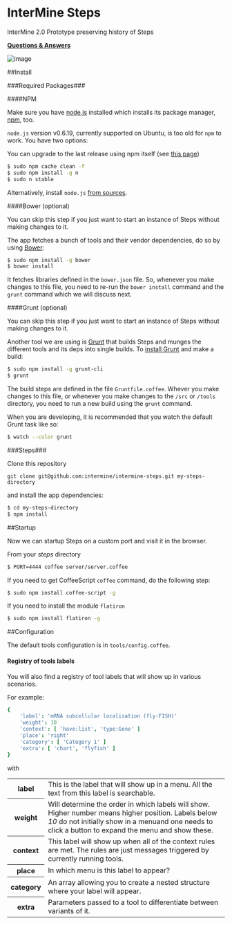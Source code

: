 # InterMine Steps

InterMine 2.0 Prototype preserving history of Steps

**[Questions & Answers](docs/q-n-a.md)**

![image](https://raw.github.com/intermine/intermine-steps/master/example.png)

##Install

###Required Packages###

####NPM

Make sure you have [node.js](https://github.com/joyent/node/wiki/Installing-Node.js-via-package-manager) installed which installs its package manager, [npm](https://npmjs.org/), too.

`node.js` version v0.6.19, currently supported on Ubuntu, is too old for `npm` to work. You have two options:

You can upgrade to the last release using npm itself (see [this page](http://davidwalsh.name/upgrade-nodejs))

```bash
$ sudo npm cache clean -f
$ sudo npm install -g n
$ sudo n stable
```

Alternatively, install `node.js` [from sources](https://github.com/joyent/node/wiki/Installing-Node.js-via-package-manager#debian-lmde).

####Bower (optional)

You can skip this step if you just want to start an instance of Steps without making changes to it.

The app fetches a bunch of tools and their vendor dependencies, do so by using [Bower](http://bower.io/):

```bash
$ sudo npm install -g bower
$ bower install
```

It fetches libraries defined in the `bower.json` file. So, whenever you make changes to this file, you need to re-run the `bower install` command and the `grunt` command which we will discuss next.

####Grunt (optional)

You can skip this step if you just want to start an instance of Steps without making changes to it.

Another tool we are using is [Grunt](http://gruntjs.com/) that builds Steps and munges the different tools and its deps into single builds. To [install Grunt](http://gruntjs.com/getting-started) and make a build:

```bash
$ sudo npm install -g grunt-cli
$ grunt
```

The build steps are defined in the file `Gruntfile.coffee`. Whever you make changes to this file, or whenever you make changes to the `/src` or `/tools` directory, you need to run a new build using the `grunt` command.

When you are developing, it is recommended that you watch the default Grunt task like so:

```bash
$ watch --color grunt
```
###Steps###

Clone this repository

`
git clone git@github.com:intermine/intermine-steps.git my-steps-directory
`

and install the app dependencies:

```bash
$ cd my-steps-directory
$ npm install
```


##Startup

Now we can startup Steps on a custom port and visit it in the browser.

From your <em>steps</em> directory

```bash
$ PORT=4444 coffee server/server.coffee
```

If you need to get CoffeeScript `coffee` command, do the following step:

```bash
$ sudo npm install coffee-script -g
```

If you need to install the module `flatiron`

```bash
$ sudo npm install flatiron -g
```


##Configuration

The default tools configuration is in `tools/config.coffee`.
<!--

To change the application to point to your InterMine of interest, please edit line #4 of the file

```
     'mine': 'http://www.flymine.org/'
```
-->

#### Registry of tools labels ####

You will also find a registry of tool labels that will show up in various scenarios.

For example:

```coffeescript
{
    'label': 'mRNA subcellular localisation (fly-FISH)'
    'weight': 10
    'context': [ 'have:list', 'type:Gene' ]
    'place': 'right'
    'category': [ 'Category 1' ]
    'extra': [ 'chart', 'flyfish' ]
}
```

with

<table>
    <tr>
        <th>label</th>
        <td>This is the label that will show up in a menu. All the text from this label is
        searchable.</td>
    </tr>
    <tr>
        <th>weight</th>
        <td>Will determine the order in which labels will show. Higher number means higher
        position. Labels below <em>10</em> do not initially show in a menuand one needs to
        click a button to expand the menu and show these.</td>
    </tr>
    <tr>
        <th>context</th>
        <td>This label will show up when all of the context rules are met. The rules are just
        messages triggered by currently running tools.</td>
    </tr>
    <tr>
        <th>place</th>
        <td>In which menu is this label to appear?</td>
    </tr>
    <tr>
        <th>category</th>
        <td>An array allowing you to create a nested structure where your label will appear.</td>
    </tr>
    <tr>
        <th>extra</th>
        <td>Parameters passed to a tool to differentiate between variants of it.</td>
    </tr>
</table>